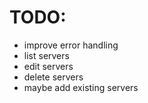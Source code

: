 # TODO:

- improve error handling
- list servers
- edit servers
- delete servers
- maybe add existing servers
